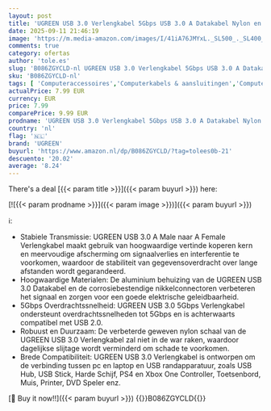 ```yaml
---
layout: post
title: 'UGREEN USB 3.0 Verlengkabel 5Gbps USB 3.0 A Datakabel Nylon en Aluminium Mantel Gevlochten.  1M '
date: 2025-09-11 21:46:19
image: 'https://m.media-amazon.com/images/I/41iA76JMYxL._SL500_._SL400_.jpg'
comments: true
category: ofertas
author: 'tole.es'
slug: 'B086ZGYCLD-nl UGREEN USB 3.0 Verlengkabel 5Gbps USB 3.0 A Datakabel...'
sku: 'B086ZGYCLD-nl'
tags: [ 'Computeraccessoires','Computerkabels & aansluitingen','Computers, onderdelen & accessoires','Elektronica','Kabels & accessoires','USB-kabels','ugreen','🇳🇱', ]
actualPrice: 7.99 EUR
currency: EUR
price: 7.99
comparePrice: 9.99 EUR
prodname: 'UGREEN USB 3.0 Verlengkabel 5Gbps USB 3.0 A Datakabel Nylon en Aluminium Mantel Gevlochten.  1M '
country: 'nl'
flag: '🇳🇱'
brand: 'UGREEN'
buyurl: 'https://www.amazon.nl/dp/B086ZGYCLD/?tag=tolees0b-21'
descuento: '20.02'
average: '8.24'
---
```


There's a deal [{{< param title >}}]({{< param buyurl >}})  here:

[![{{< param prodname >}}]({{< param image >}})]({{< param buyurl >}})

ℹ️:

- Stabiele Transmissie: UGREEN USB 3.0 A Male naar A Female Verlengkabel maakt gebruik van hoogwaardige vertinde koperen kern en meervoudige afscherming om signaalverlies en interferentie te voorkomen, waardoor de stabiliteit van gegevensoverdracht over lange afstanden wordt gegarandeerd.
- Hoogwaardige Materialen: De aluminium behuizing van de UGREEN USB 3.0 Datakabel en de corrosiebestendige nikkelconnectoren verbeteren het signaal en zorgen voor een goede elektrische geleidbaarheid.
- 5Gbps Overdrachtssnelheid: UGREEN USB 3.0 5Gbps Verlengkabel ondersteunt overdrachtssnelheden tot 5Gbps en is achterwaarts compatibel met USB 2.0.
- Robuust en Duurzaam: De verbeterde geweven nylon schaal van de UGREEN USB 3.0 Verlengkabel zal niet in de war raken, waardoor dagelijkse slijtage wordt verminderd om schade te voorkomen.
- Brede Compatibiliteit: UGREEN USB 3.0 Verlengkabel is ontworpen om de verbinding tussen pc en laptop en USB randapparatuur, zoals USB Hub, USB Stick, Harde Schijf, PS4 en Xbox One Controller, Toetsenbord, Muis, Printer, DVD Speler enz.

[🛒 Buy it now!!]({{< param buyurl >}})
{{<world>}}B086ZGYCLD{{</world>}}

